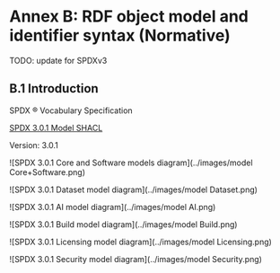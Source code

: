 # Annex B: RDF object model and identifier syntax (Normative)

TODO: update for SPDXv3

## B.1 Introduction <a name="B.1"></a>

SPDX ® Vocabulary Specification

[SPDX 3.0.1 Model SHACL](https://spdx.org/rdf/3.0.1/spdx-model.ttl)

Version: 3.0.1

![SPDX 3.0.1 Core and Software models diagram](../images/model Core+Software.png)

![SPDX 3.0.1 Dataset model diagram](../images/model Dataset.png)

![SPDX 3.0.1 AI model diagram](../images/model AI.png)

![SPDX 3.0.1 Build model diagram](../images/model Build.png)

![SPDX 3.0.1 Licensing model diagram](../images/model Licensing.png)

![SPDX 3.0.1 Security model diagram](../images/model Security.png)
